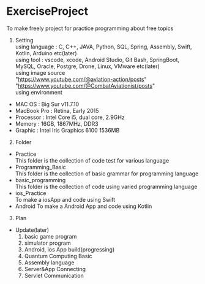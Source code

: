# ExerciseProject
To make freely project for practice programming about free topics   

1. Setting   
using language : C, C++, JAVA, Python, SQL, Spring, Assembly, Swift, Kotlin, Arduino etc(later)   
using tool : vscode, xcode, Android Studio, Git Bash, SpringBoot, MySQL, Oracle, Postgre, Drone, Linux, VMware etc(later)   
using image source   
"https://www.youtube.com/@aviation-action/posts"   
"https://www.youtube.com/@CombatAviationist/posts"   
using environment   
- MAC OS : Big Sur v11.7.10
- MacBook Pro : Retina, Early 2015
- Processor : Intel Core i5, dual core, 2.9GHz
- Memory : 16GB, 1867MHz, DDR3
- Graphic : Intel Iris Graphics 6100 1536MB   

2. Folder   
- Practice   
  This folder is the collection of code test for various language
- Programming_Basic   
  This folder is the collection of basic grammar for programming language
- basic_programming   
  This folder is the collection of code using varied programming language
- ios_Practice   
  To make a iosApp and code using Swift   
- Android
  To make a Android App and code using Kotlin

3. Plan   
- Update(later)
  1. basic game program
  2. simulator program
  3. Android, ios App build(progressing)
  4. Quantum Computing Basic
  5. Assembly language
  6. Server&App Connecting
  7. Servlet Communication


